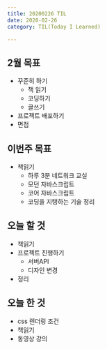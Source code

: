```yaml
---
title: 20200226 TIL
date: 2020-02-26
category: TIL(Today I Learned)

---
```


## 2월 목표

- 꾸준히 하기
  - 책 읽기
  - 코딩하기
  - 글쓰기
- 프로젝트 배포하기
- 면접

## 이번주 목표

- 책읽기
  - 하루 3분 네트워크 교실
  - 모던 자바스크립트
  - 코어 자바스크립트
  - 코딩을 지탱하는 기술 정리


## 오늘 할 것

- 책읽기
- 프로젝트 진행하기
  - 서버API
  - 디자인 변경
- 정리


## 오늘 한 것

- css 렌더링 조건
- 책읽기
- 동영상 강의


  



